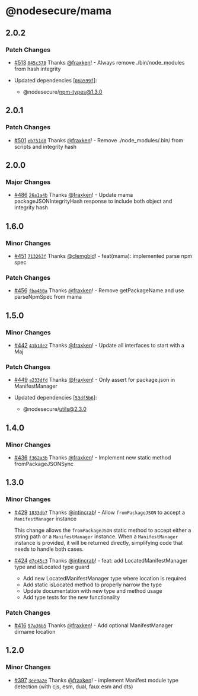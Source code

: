 # @nodesecure/mama

## 2.0.2

### Patch Changes

- [#513](https://github.com/NodeSecure/scanner/pull/513) [`045c378`](https://github.com/NodeSecure/scanner/commit/045c378a801c62c0a1cde3d0b7d05128bdd71acf) Thanks [@fraxken](https://github.com/fraxken)! - Always remove ./bin/node_modules from hash integrity

- Updated dependencies [[`06b599f`](https://github.com/NodeSecure/scanner/commit/06b599f9d98190e2879b02106ff909f984cf642e)]:
  - @nodesecure/npm-types@1.3.0

## 2.0.1

### Patch Changes

- [#501](https://github.com/NodeSecure/scanner/pull/501) [`eb751d8`](https://github.com/NodeSecure/scanner/commit/eb751d83df84d69d7229116a7409bc80896bc78c) Thanks [@fraxken](https://github.com/fraxken)! - Remove ./node_modules/.bin/ from scripts and integrity hash

## 2.0.0

### Major Changes

- [#486](https://github.com/NodeSecure/scanner/pull/486) [`26a1a4b`](https://github.com/NodeSecure/scanner/commit/26a1a4b49a701f2709309472a21f5c37bdc81e60) Thanks [@fraxken](https://github.com/fraxken)! - Update mama packageJSONIntegrityHash response to include both object and integrity hash

## 1.6.0

### Minor Changes

- [#451](https://github.com/NodeSecure/scanner/pull/451) [`713263f`](https://github.com/NodeSecure/scanner/commit/713263f185e53edd819fd939f2a76731a918e499) Thanks [@clemgbld](https://github.com/clemgbld)! - feat(mama): implemented parse npm spec

### Patch Changes

- [#456](https://github.com/NodeSecure/scanner/pull/456) [`fba460a`](https://github.com/NodeSecure/scanner/commit/fba460ad264a2775aad6b198c5434e5ebd207641) Thanks [@fraxken](https://github.com/fraxken)! - Remove getPackageName and use parseNpmSpec from mama

## 1.5.0

### Minor Changes

- [#442](https://github.com/NodeSecure/scanner/pull/442) [`41b1de2`](https://github.com/NodeSecure/scanner/commit/41b1de2641581d90aac21743733d6d5c6ffe2d31) Thanks [@fraxken](https://github.com/fraxken)! - Update all interfaces to start with a Maj

### Patch Changes

- [#449](https://github.com/NodeSecure/scanner/pull/449) [`a233dfd`](https://github.com/NodeSecure/scanner/commit/a233dfd8f0ad0a3bd82592181bfee4a59414a380) Thanks [@fraxken](https://github.com/fraxken)! - Only assert for package.json in ManifestManager

- Updated dependencies [[`53df5b6`](https://github.com/NodeSecure/scanner/commit/53df5b6840a20b9dc8379ba44ffb5c9e4816d535)]:
  - @nodesecure/utils@2.3.0

## 1.4.0

### Minor Changes

- [#436](https://github.com/NodeSecure/scanner/pull/436) [`f362a3b`](https://github.com/NodeSecure/scanner/commit/f362a3b75db69e961d85758b9ca7c56849ceaf4a) Thanks [@fraxken](https://github.com/fraxken)! - Implement new static method fromPackageJSONSync

## 1.3.0

### Minor Changes

- [#429](https://github.com/NodeSecure/scanner/pull/429) [`1833db7`](https://github.com/NodeSecure/scanner/commit/1833db7f3ae128be159cfcca29ee6352d516f34a) Thanks [@intincrab](https://github.com/intincrab)! - Allow `fromPackageJSON` to accept a `ManifestManager` instance

  This change allows the `fromPackageJSON` static method to accept either a string path or a `ManifestManager` instance. When a `ManifestManager` instance is provided, it will be returned directly, simplifying code that needs to handle both cases.

- [#424](https://github.com/NodeSecure/scanner/pull/424) [`d7c45c3`](https://github.com/NodeSecure/scanner/commit/d7c45c33c23cca5bbfa1d2c4bfa0f6d8987248a1) Thanks [@intincrab](https://github.com/intincrab)! - feat: add LocatedManifestManager type and isLocated type guard

  - Add new LocatedManifestManager type where location is required
  - Add static isLocated method to properly narrow the type
  - Update documentation with new type and method usage
  - Add type tests for the new functionality

### Patch Changes

- [#416](https://github.com/NodeSecure/scanner/pull/416) [`97a36b5`](https://github.com/NodeSecure/scanner/commit/97a36b523aa9b22900cd4ad822aa6a083e254121) Thanks [@fraxken](https://github.com/fraxken)! - Add optional ManifestManager dirname location

## 1.2.0

### Minor Changes

- [#397](https://github.com/NodeSecure/scanner/pull/397) [`3ee9a2e`](https://github.com/NodeSecure/scanner/commit/3ee9a2e17c877e7ea6fe23fc4ffc86578e6d0b72) Thanks [@fraxken](https://github.com/fraxken)! - implement Manifest module type detection (with cjs, esm, dual, faux esm and dts)
